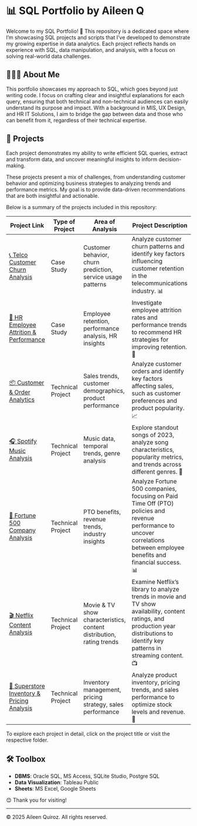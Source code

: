 # 📊 SQL Portfolio by Aileen Q

Welcome to my SQL Portfolio! 🎉 This repository is a dedicated space where I’m showcasing SQL projects and scripts that I’ve developed to demonstrate my growing expertise in data analytics. Each project reflects hands on experience with SQL, data manipulation, and analysis, with a focus on solving real-world data challenges.

## 👩🏻‍💻 About Me

This portfolio showcases my approach to SQL, which goes beyond just writing code. I focus on crafting clear and insightful explanations for each query, ensuring that both technical and non-technical audiences can easily understand its purpose and impact. With a background in MIS, UX Design, and HR IT Solutions, I aim to bridge the gap between data and those who can benefit from it, regardless of their technical expertise.

## 📂 Projects

Each project demonstrates my ability to write efficient SQL queries, extract and transform data, and uncover meaningful insights to inform decision-making. 

These projects present a mix of challenges, from understanding customer behavior and optimizing business strategies to analyzing trends and performance metrics. My goal is to provide data-driven recommendations that are both insightful and actionable. 

Below is a summary of the projects included in this repository:

| Project Link | Type of Project | Area of Analysis | Project Description | 
|---|---|---|---|
|  [📞 Telco Customer Churn Analysis](https://github.com/DataByAileenQ/SQLAnalysisPortfolio/tree/main/Case%20Studies/Telco%20Customer%20Churn) | Case Study | Customer behavior, churn prediction, service usage patterns | Analyze customer churn patterns and identify key factors influencing customer retention in the telecommunications industry. 📊 | 
|  [💼 HR Employee Attrition & Performance](https://github.com/DataByAileenQ/SQLAnalysisPortfolio/tree/main/Case%20Studies/HR%20Employee%20Attrition%20%26%20Performance) | Case Study | Employee retention, performance analysis, HR insights | Investigate employee attrition rates and performance trends to recommend HR strategies for improving retention. 💼|  
|  [📦 Customer & Order Analytics](https://github.com/DataByAileenQ/SQLAnalysisPortfolio/blob/main/Customer%20%26%20Order%20Analytics) | Technical Project | Sales trends, customer demographics, product performance | Analyze customer orders and identify key factors affecting sales, such as customer preferences and product popularity. 📈 |  
|  [🎧 Spotify Music Analysis](https://github.com/DataByAileenQ/SQLAnalysisPortfolio/blob/main/Spotify%20Data%20Analysis) | Technical Project | Music data, temporal trends, genre analysis | Explore standout songs of 2023, analyze song characteristics, popularity metrics, and trends across different genres. 🎵 |  
|  [🏢 Fortune 500 Company Analysis](https://github.com/DataByAileenQ/SQLAnalysisPortfolio/blob/main/Fortune%20500%20Company%20Analysis) | Technical Project | PTO benefits, revenue trends, industry insights | Analyze Fortune 500 companies, focusing on Paid Time Off (PTO) policies and revenue performance to uncover correlations between employee benefits and financial success. 📊 |  
|  [🎬 Netflix Content Analysis](https://github.com/DataByAileenQ/SQLAnalysisPortfolio/blob/main/Netflix%20Content%20Analysis) | Technical Project | Movie & TV show characteristics, content distribution, rating trends | Examine Netflix’s library to analyze trends in movie and TV show availability, content ratings, and production year distributions to identify key patterns in streaming content. 📺 |  
|  [🛒 Superstore Inventory & Pricing Analysis](https://github.com/DataByAileenQ/SQLAnalysisPortfolio/blob/main/Superstore%20Inventory%20%26%20Pricing%20Analysis) | Technical Project | Inventory management, pricing strategy, sales performance | Analyze product inventory, pricing trends, and sales performance to optimize stock levels and revenue. 🏪 |  

To explore each project in detail, click on the project title or visit the respective folder.

## 🛠️ Toolbox

- **DBMS**: Oracle SQL, MS Access, SQLite Studio, Postgre SQL
- **Data Visualization**: Tableau Public
- **Sheets**: MS Excel, Google Sheets



😊 Thank you for visiting!

---

© 2025 Aileen Quiroz. All rights reserved.
